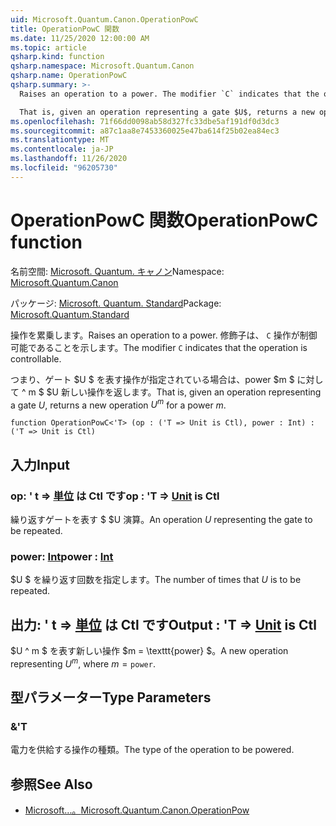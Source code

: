 ```yaml
---
uid: Microsoft.Quantum.Canon.OperationPowC
title: OperationPowC 関数
ms.date: 11/25/2020 12:00:00 AM
ms.topic: article
qsharp.kind: function
qsharp.namespace: Microsoft.Quantum.Canon
qsharp.name: OperationPowC
qsharp.summary: >-
  Raises an operation to a power. The modifier `C` indicates that the operation is controllable.

  That is, given an operation representing a gate $U$, returns a new operation $U^m$ for a power $m$.
ms.openlocfilehash: 71f66dd0098ab58d327fc33dbe5af191df0d3dc3
ms.sourcegitcommit: a87c1aa8e7453360025e47ba614f25b02ea84ec3
ms.translationtype: MT
ms.contentlocale: ja-JP
ms.lasthandoff: 11/26/2020
ms.locfileid: "96205730"
---
```

# <a name="operationpowc-function"></a><span data-ttu-id="de975-102">OperationPowC 関数</span><span class="sxs-lookup"><span data-stu-id="de975-102">OperationPowC function</span></span>

<span data-ttu-id="de975-103">名前空間: [Microsoft. Quantum. キャノン](xref:Microsoft.Quantum.Canon)</span><span class="sxs-lookup"><span data-stu-id="de975-103">Namespace: [Microsoft.Quantum.Canon](xref:Microsoft.Quantum.Canon)</span></span>

<span data-ttu-id="de975-104">パッケージ: [Microsoft. Quantum. Standard](https://nuget.org/packages/Microsoft.Quantum.Standard)</span><span class="sxs-lookup"><span data-stu-id="de975-104">Package: [Microsoft.Quantum.Standard](https://nuget.org/packages/Microsoft.Quantum.Standard)</span></span>


<span data-ttu-id="de975-105">操作を累乗します。</span><span class="sxs-lookup"><span data-stu-id="de975-105">Raises an operation to a power.</span></span>
<span data-ttu-id="de975-106">修飾子は、 `C` 操作が制御可能であることを示します。</span><span class="sxs-lookup"><span data-stu-id="de975-106">The modifier `C` indicates that the operation is controllable.</span></span>

<span data-ttu-id="de975-107">つまり、ゲート $U $ を表す操作が指定されている場合は、power $m $ に対して ^ m $ $U 新しい操作を返します。</span><span class="sxs-lookup"><span data-stu-id="de975-107">That is, given an operation representing a gate $U$, returns a new operation $U^m$ for a power $m$.</span></span>

```qsharp
function OperationPowC<'T> (op : ('T => Unit is Ctl), power : Int) : ('T => Unit is Ctl)
```


## <a name="input"></a><span data-ttu-id="de975-108">入力</span><span class="sxs-lookup"><span data-stu-id="de975-108">Input</span></span>

### <a name="op--t--unit--is-ctl"></a><span data-ttu-id="de975-109">op: ' t => [単位](xref:microsoft.quantum.lang-ref.unit)  は Ctl です</span><span class="sxs-lookup"><span data-stu-id="de975-109">op : 'T => [Unit](xref:microsoft.quantum.lang-ref.unit)  is Ctl</span></span>

<span data-ttu-id="de975-110">繰り返すゲートを表す $ $U 演算。</span><span class="sxs-lookup"><span data-stu-id="de975-110">An operation $U$ representing the gate to be repeated.</span></span>


### <a name="power--int"></a><span data-ttu-id="de975-111">power: [Int](xref:microsoft.quantum.lang-ref.int)</span><span class="sxs-lookup"><span data-stu-id="de975-111">power : [Int](xref:microsoft.quantum.lang-ref.int)</span></span>

<span data-ttu-id="de975-112">$U $ を繰り返す回数を指定します。</span><span class="sxs-lookup"><span data-stu-id="de975-112">The number of times that $U$ is to be repeated.</span></span>



## <a name="output--t--unit--is-ctl"></a><span data-ttu-id="de975-113">出力: ' t => [単位](xref:microsoft.quantum.lang-ref.unit)  は Ctl です</span><span class="sxs-lookup"><span data-stu-id="de975-113">Output : 'T => [Unit](xref:microsoft.quantum.lang-ref.unit)  is Ctl</span></span>

<span data-ttu-id="de975-114">$U ^ m $ を表す新しい操作 $m = \texttt{power} $。</span><span class="sxs-lookup"><span data-stu-id="de975-114">A new operation representing $U^m$, where $m = \texttt{power}$.</span></span>

## <a name="type-parameters"></a><span data-ttu-id="de975-115">型パラメーター</span><span class="sxs-lookup"><span data-stu-id="de975-115">Type Parameters</span></span>

### <a name="t"></a><span data-ttu-id="de975-116">&</span><span class="sxs-lookup"><span data-stu-id="de975-116">'T</span></span>

<span data-ttu-id="de975-117">電力を供給する操作の種類。</span><span class="sxs-lookup"><span data-stu-id="de975-117">The type of the operation to be powered.</span></span>

## <a name="see-also"></a><span data-ttu-id="de975-118">参照</span><span class="sxs-lookup"><span data-stu-id="de975-118">See Also</span></span>

- [<span data-ttu-id="de975-119">Microsoft...。</span><span class="sxs-lookup"><span data-stu-id="de975-119">Microsoft.Quantum.Canon.OperationPow</span></span>](xref:Microsoft.Quantum.Canon.OperationPow)